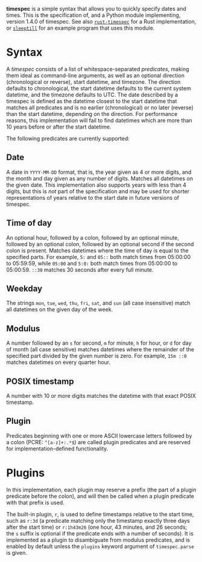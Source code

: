 **timespec** is a simple syntax that allows you to quickly specify dates and times. This is the specification of, and a Python module implementing, version 1.4.0 of timespec. See also [`rust-timespec`](https://github.com/fenhl/rust-timespec) for a Rust implementation, or [`sleeptill`](https://github.com/fenhl/syncbin/blob/master/python/sleeptill.py) for an example program that uses this module.

# Syntax

A *timespec* consists of a list of whitespace-separated *predicates*, making them ideal as command-line arguments, as well as an optional direction (chronological or reverse), start datetime, and timezone. The direction defaults to chronological, the start datetime defaults to the current system datetime, and the timezone defaults to UTC. The date described by a timespec is defined as the datetime closest to the start datetime that matches all predicates and is no earlier (chronological) or no later (reverse) than the start datetime, depending on the direction. For performance reasons, this implementation will fail to find datetimes which are more than 10 years before or after the start datetime.

The following predicates are currently supported:

## Date

A date in `YYYY-MM-DD` format, that is, the year given as 4 or more digits, and the month and day given as any number of digits. Matches all datetimes on the given date. This implementation also supports years with less than 4 digits, but this is *not* part of the specification and may be used for shorter representations of years relative to the start date in future versions of timespec.

## Time of day

An optional hour, followed by a colon, followed by an optional minute, followed by an optional colon, followed by an optional second if the second colon is present. Matches datetimes where the time of day is equal to the specified parts. For example, `5:` and `05::` both match times from 05:00:00 to 05:59:59, while `05:00` and `5:0:` both match times from 05:00:00 to 05:00:59. `::30` matches 30 seconds after every full minute.

## Weekday

The strings `mon`, `tue`, `wed`, `thu`, `fri`, `sat`, and `sun` (all case insensitive) match all datetimes on the given day of the week.

## Modulus

A number followed by an `s` for second, `m` for minute, `h` for hour, or `d` for day of month (all case sensitive) matches datetimes where the remainder of the specified part divided by the given number is zero. For example, `15m ::0` matches datetimes on every quarter hour.

## POSIX timestamp

A number with 10 or more digits matches the datetime with that exact POSIX timestamp.

## Plugin

Predicates beginning with one or more ASCII lowercase letters followed by a colon (PCRE: `^[a-z]+:.*$`) are called plugin predicates and are reserved for implementation-defined functionality.

# Plugins

In this implementation, each plugin may reserve a prefix (the part of a plugin predicate before the colon), and will then be called when a plugin predicate with that prefix is used.

The built-in plugin, `r`, is used to define timestamps relative to the start time, such as `r:3d` (a predicate matching only the timestamp exactly three days after the start time) or `r:1h43m26` (one hour, 43 minutes, and 26 seconds; the `s` suffix is optional if the predicate ends with a number of seconds). It is implemented as a plugin to disambiguate from modulus predicates, and is enabled by default unless the `plugins` keyword argument of `timespec.parse` is given.
